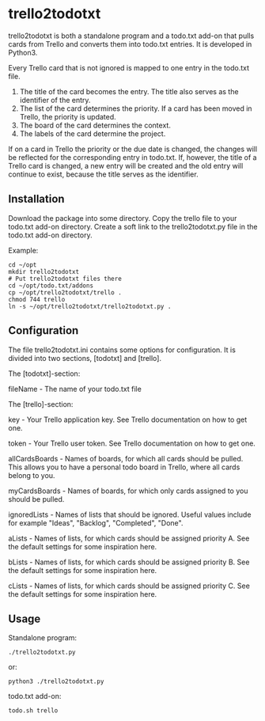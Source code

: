 
trello2todotxt
==============

trello2todotxt is both a standalone program and a todo.txt add-on that
pulls cards from Trello and converts them into todo.txt entries. It is
developed in Python3. 

Every Trello card that is not ignored is mapped to one entry in the
todo.txt file. 

1. The title of the card becomes the entry. The title also serves as
the identifier of the entry.
2. The list of the card determines the priority. If a card has been
moved in Trello, the priority is updated.
3. The board of the card determines the context. 
4. The labels of the card determine the project.
	
If on a card in Trello the priority or the due date is changed, the
changes will be reflected for the corresponding entry in todo.txt. If,
however, the title of a Trello card is changed, a new entry will be
created and the old entry will continue to exist, because the title
serves as the identifier.


Installation
------------

Download the package into some directory. Copy the trello file to your
todo.txt add-on directory. Create a soft link to the trello2todotxt.py
file in the todo.txt add-on directory.

Example:

    cd ~/opt
    mkdir trello2todotxt
    # Put trello2todotxt files there
    cd ~/opt/todo.txt/addons
    cp ~/opt/trello2todotxt/trello .
    chmod 744 trello
    ln -s ~/opt/trello2todotxt/trello2todotxt.py .
	

Configuration
-------------

The file trello2todotxt.ini contains some options for
configuration. It is divided into two sections, [todotxt] and
[trello]. 

The [todotxt]-section:

fileName - The name of your todo.txt file

The [trello]-section:

key - Your Trello application key. See Trello documentation on how to
get one.

token - Your Trello user token. See Trello documentation on how to
get one.

allCardsBoards - Names of boards, for which all cards should be
pulled. This allows you to have a personal todo board in Trello,
where all cards belong to you.

myCardsBoards - Names of boards, for which only cards assigned to you should be pulled.

ignoredLists - Names of lists that should be ignored. Useful values
include for example "Ideas", "Backlog", "Completed", "Done".

aLists - Names of lists, for which cards should be assigned priority
A. See the default settings for some inspiration here.

bLists - Names of lists, for which cards should be assigned priority
B. See the default settings for some inspiration here.

cLists - Names of lists, for which cards should be assigned priority
C. See the default settings for some inspiration here.


Usage
-----

Standalone program:

    ./trello2todotxt.py

or:

    python3 ./trello2todotxt.py

todo.txt add-on:

    todo.sh trello



